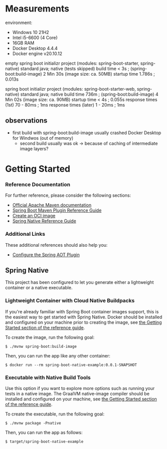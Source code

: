 # Measurements

environment:
- Windows 10 21H2
- Intel i5-6600 (4 Core)
- 16GB RAM
- Docker Desktop 4.4.4
- Docker engine v20.10.12

empty spring boot initializr project (modules: spring-boot-starter, spring-native)
                       standard java; native (tests skipped)
build time             < 3s         ; (spring-boot:build-image) 2 Min 30s (image size: ca. 50MB)
startup time           1.786s       ; 0.013s

spring boot initializr project (modules: spring-boot-starter-web, spring-native)
                       standard java; native
build time             736m         ; (spring-boot:build-image) 4 Min 02s (image size: ca. 90MB)
startup time           < 4s         ; 0.055s
response times (1st)   70 - 80ms    ; 1ms
response times (later) 1 - 20ms     ; 1ms

## observations
- first build with spring-boot:build-image usually crashed Docker Desktop for Windwos (out of memory)
  - second build usually was ok -> because of caching of intermediate image layers?

# Getting Started

### Reference Documentation
For further reference, please consider the following sections:

* [Official Apache Maven documentation](https://maven.apache.org/guides/index.html)
* [Spring Boot Maven Plugin Reference Guide](https://docs.spring.io/spring-boot/docs/2.6.6/maven-plugin/reference/html/)
* [Create an OCI image](https://docs.spring.io/spring-boot/docs/2.6.6/maven-plugin/reference/html/#build-image)
* [Spring Native Reference Guide](https://docs.spring.io/spring-native/docs/current/reference/htmlsingle/)

### Additional Links
These additional references should also help you:

* [Configure the Spring AOT Plugin](https://docs.spring.io/spring-native/docs/0.11.3/reference/htmlsingle/#spring-aot-maven)

## Spring Native

This project has been configured to let you generate either a lightweight container or a native executable.

### Lightweight Container with Cloud Native Buildpacks
If you're already familiar with Spring Boot container images support, this is the easiest way to get started with Spring Native.
Docker should be installed and configured on your machine prior to creating the image, see [the Getting Started section of the reference guide](https://docs.spring.io/spring-native/docs/0.11.3/reference/htmlsingle/#getting-started-buildpacks).

To create the image, run the following goal:

```
$ ./mvnw spring-boot:build-image
```

Then, you can run the app like any other container:

```
$ docker run --rm spring-boot-native-example:0.0.1-SNAPSHOT
```

### Executable with Native Build Tools
Use this option if you want to explore more options such as running your tests in a native image.
The GraalVM native-image compiler should be installed and configured on your machine, see [the Getting Started section of the reference guide](https://docs.spring.io/spring-native/docs/0.11.3/reference/htmlsingle/#getting-started-native-build-tools).

To create the executable, run the following goal:

```
$ ./mvnw package -Pnative
```

Then, you can run the app as follows:
```
$ target/spring-boot-native-example
```
